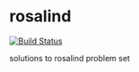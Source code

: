 # rosalind
[![Build Status](https://travis-ci.org/orhanbalci/rosalind.svg?branch=master)](https://travis-ci.org/orhanbalci/rosalind)

solutions to rosalind problem set
